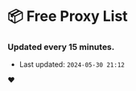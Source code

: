 # :package: Free Proxy List
### Updated every 15 minutes.

- Last updated: `2024-05-30 21:12`

:heart:

